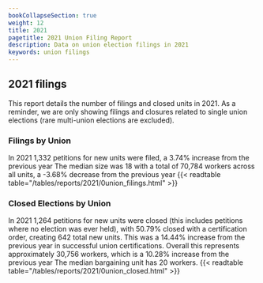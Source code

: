 ```yaml
---
bookCollapseSection: true
weight: 12
title: 2021
pagetitle: 2021 Union Filing Report
description: Data on union election filings in 2021
keywords: union filings
---
```


## 2021 filings

This report details the number of filings and closed units in 2021. As a reminder, we are only showing filings and closures related to single union elections (rare multi-union elections are excluded).

### Filings by Union
In 2021 1,332 petitions for new units were filed, a 3.74% increase from the previous year The median size was 18 with a total of 70,784 workers across all units, a -3.68% decrease from the previous year
{{< readtable table="/tables/reports/2021/0union_filings.html" >}}

### Closed Elections by Union
In 2021 1,264 petitions for new units were closed (this includes petitions where no election was ever held), with 50.79% closed with a certification order, creating 642 total new units. This was a 14.44% increase from the previous year in successful union certifications. Overall this represents approximately 30,756 workers, which is a 10.28% increase from the previous year The median bargaining unit has 20 workers.
{{< readtable table="/tables/reports/2021/0union_closed.html" >}}
